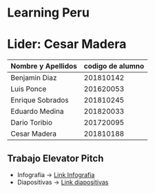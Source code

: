 # Learning Peru
# Lider: Cesar Madera
| Nombre y Apellidos | codigo de alumno |
|-|-|
|Benjamin Diaz | 201810142 |
|Luis Ponce	| 201620053 |
|Enrique Sobrados | 201810245 |
| Eduardo Medina| 201820033 |
| Dario Toribio| 201720095 |
| Cesar Madera| 201810188 | 


## Trabajo Elevator Pitch

+ Infografia -> [Link Infografia](https://view.genial.ly/5e8f84823cd3850dea94264c/horizontal-infographic-lists-budista)
+ Diapositivas -> [Link diapositivas](https://view.genial.ly/5e8f806a3cd3850dea93f0eb/presentation-software)

